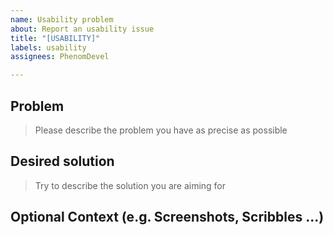 ```yaml
---
name: Usability problem
about: Report an usability issue
title: "[USABILITY]"
labels: usability
assignees: PhenomDevel

---
```


## Problem
> Please describe the problem you have as precise as possible

## Desired solution
> Try to describe the solution you are aiming for

## Optional Context (e.g. Screenshots, Scribbles ...)
